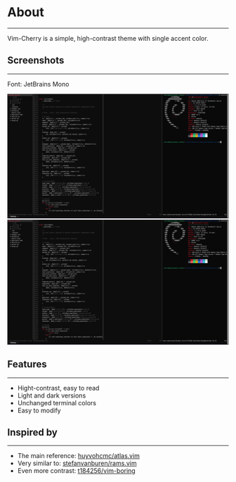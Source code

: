 # About
---------

Vim-Cherry is a simple, high-contrast theme with single accent color.


## Screenshots
---------

Font: JetBrains Mono

![dark](./screenshots/dark.png)
![light](./screenshots/dark.png)


## Features
---------

- Hight-contrast, easy to read
- Light and dark versions
- Unchanged terminal colors
- Easy to modify


## Inspired by
---------

- The main reference: [huyvohcmc/atlas.vim](https://github.com/huyvohcmc/atlas.vim)
- Very similar to: [stefanvanburen/rams.vim](https://github.com/stefanvanburen/rams.vim)
- Even more contrast: [t184256/vim-boring](https://github.com/t184256/vim-boring)
